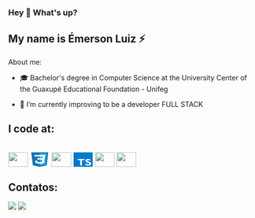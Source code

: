 ### Hey 👋 What's up?

## My name is Émerson Luiz ⚡
About me:
- 🎓 Bachelor's degree in Computer Science at the University Center of the Guaxupé Educational Foundation - Unifeg

- 🌱 I’m currently improving to be a developer FULL STACK

  ##
## I code at:
<div style="display: inline_block"><br>
  <img align="center"  height="30" width="40" src="https://cdn.jsdelivr.net/gh/devicons/devicon@latest/icons/html5/html5-original.svg" />
  <img align="center"  height="30" width="40" src="https://raw.githubusercontent.com/devicons/devicon/master/icons/css3/css3-original.svg">
  <img align="center"  height="30" width="40" src="https://cdn.jsdelivr.net/gh/devicons/devicon@latest/icons/javascript/javascript-original.svg" />
  <img align="center"  height="30" width="40" src="https://raw.githubusercontent.com/devicons/devicon/master/icons/typescript/typescript-plain.svg"> 
  <img align="center"  height="30" width="40" src="https://cdn.jsdelivr.net/gh/devicons/devicon@latest/icons/nodejs/nodejs-original-wordmark.svg" />
  <img align="center"  height="30" width="40" src="https://cdn.jsdelivr.net/gh/devicons/devicon@latest/icons/python/python-original.svg" />
  
</div>
  
  ##
 ## Contatos:
<div> 
  <a href = "emersonlfr1999@gmail.com"><img src="https://img.shields.io/badge/-Gmail-%23333?style=for-the-badge&logo=gmail&logoColor=white" target="_blank"></a>
  <a href="https://www.linkedin.com/in/%C3%A9merson-luiz-4941731b5/" target="_blank"><img src="https://img.shields.io/badge/-LinkedIn-%230077B5?style=for-the-badge&logo=linkedin&logoColor=white" target="_blank"></a> 
  
</div>


